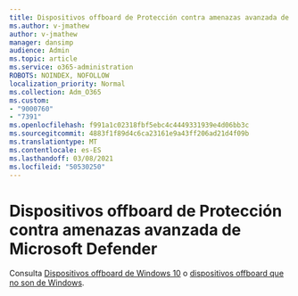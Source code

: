 ```yaml
---
title: Dispositivos offboard de Protección contra amenazas avanzada de Microsoft Defender
ms.author: v-jmathew
author: v-jmathew
manager: dansimp
audience: Admin
ms.topic: article
ms.service: o365-administration
ROBOTS: NOINDEX, NOFOLLOW
localization_priority: Normal
ms.collection: Adm_O365
ms.custom:
- "9000760"
- "7391"
ms.openlocfilehash: f991a1c02318fbf5ebc4c4449331939e4d06bb3c
ms.sourcegitcommit: 4883f1f89d4c6ca23161e9a43ff206ad21d4f09b
ms.translationtype: MT
ms.contentlocale: es-ES
ms.lasthandoff: 03/08/2021
ms.locfileid: "50530250"
---
```

# <a name="offboard-devices-from-microsoft-defender-advanced-threat-protection"></a>Dispositivos offboard de Protección contra amenazas avanzada de Microsoft Defender

Consulta [Dispositivos offboard de Windows 10](https://go.microsoft.com/fwlink/?linkid=2143629) o [dispositivos offboard que no son de Windows](https://go.microsoft.com/fwlink/?linkid=2143630).
